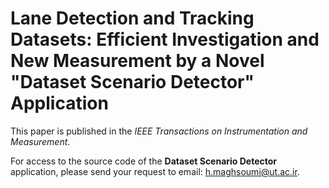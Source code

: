 # Lane Detection and Tracking Datasets: Efficient Investigation and New Measurement by a Novel "Dataset Scenario Detector" Application

This paper is published in the *IEEE Transactions on Instrumentation and Measurement*. 

For access to the source code of the **Dataset Scenario Detector** application, please send your request to email: [h.maghsoumi@ut.ac.ir](mailto:h.maghsoumi@ut.ac.ir).
